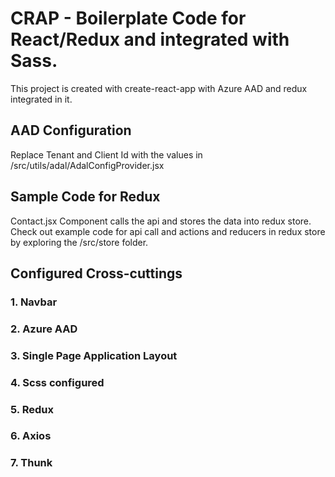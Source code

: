 # CRAP - Boilerplate Code for React/Redux and integrated with Sass.

This project is created with create-react-app with Azure AAD and redux integrated in it.

## AAD Configuration
Replace Tenant and Client Id with the values in /src/utils/adal/AdalConfigProvider.jsx

## Sample Code for Redux
Contact.jsx Component calls the api and stores the data into redux store.
Check out example code for api call and actions and reducers in redux store by exploring the /src/store folder.

## Configured Cross-cuttings
### 1. Navbar
### 2. Azure AAD
### 3. Single Page Application Layout
### 4. Scss configured
### 5. Redux
### 6. Axios
### 7. Thunk